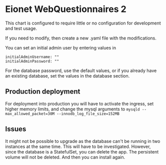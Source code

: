 Eionet WebQuestionnaires 2
==========================

This chart is configured to require little or no configuration for development and test usage.

If you need to modify, then create a new .yaml file with the modifications.

You can set an initial admin user by entering values in

    initialAdminUsername: ""
    initialAdminPassword: ""

For the database password, use the default values, or if you already have an existing database,
set the values in the database section.

Production deployment
---------------------
For deployment into production you will have to activate the ingress, set higher memory limits,
and change the mysql arguments to `mysqld --max_allowed_packet=30M --innodb_log_file_size=152MB`

Issues
------
It might not be possible to upgrade as the database can't be running in two instances at 
the same time. This will have to be investigated. However, since the database is a
StatefulSet, you can delete the app. The persistent volume will not be deleted. And
then you can install again.
